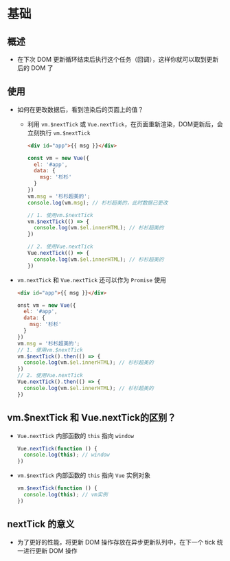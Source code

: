 # 基础

## 概述

+ 在下次 DOM 更新循环结束后执行这个任务（回调），这样你就可以取到更新后的 DOM 了

## 使用

+ 如何在更改数据后，看到渲染后的页面上的值？

  + 利用 `vm.$nextTick` 或 `Vue.nextTick`，在页面重新渲染，DOM更新后，会立刻执行 `vm.$nextTick`

      ```html
      <div id="app">{{ msg }}</div>
      ```

      ```js
      const vm = new Vue({
        el: '#app',
        data: {
          msg: '杉杉'
        }
      })
      vm.msg = '杉杉超美的';
      console.log(vm.msg); // 杉杉超美的，此时数据已更改

      // 1. 使用vm.$nextTick
      vm.$nextTick(() => {
        console.log(vm.$el.innerHTML); // 杉杉超美的
      })

      // 2. 使用Vue.nextTick
      Vue.nextTick(() => {
        console.log(vm.$el.innerHTML); // 杉杉超美的
      })
      ```

+ `vm.nextTick` 和 `Vue.nextTick` 还可以作为 `Promise` 使用

  ```html
  <div id="app">{{ msg }}</div>
  ```

  ```js
  onst vm = new Vue({
    el: '#app',
    data: {
      msg: '杉杉'
    }
  })
  vm.msg = '杉杉超美的';
  // 1. 使用vm.$nextTick
  vm.$nextTick().then(() => {
    console.log(vm.$el.innerHTML); // 杉杉超美的
  })
  // 2. 使用Vue.nextTick
  Vue.nextTick().then(() => {
    console.log(vm.$el.innerHTML); // 杉杉超美的
  })
  ```

## vm.$nextTick 和 Vue.nextTick的区别？

+ `Vue.nextTick` 内部函数的 `this` 指向 `window`

  ```js
  Vue.nextTick(function () {
    console.log(this); // window
  })
  ```

+ `vm.$nextTick` 内部函数的 `this` 指向 `Vue` 实例对象

  ```js
  vm.$nextTick(function () {
    console.log(this); // vm实例
  })
  ```

## nextTick 的意义

+ 为了更好的性能，将更新 DOM 操作存放在异步更新队列中，在下一个 tick 统一进行更新 DOM 操作
